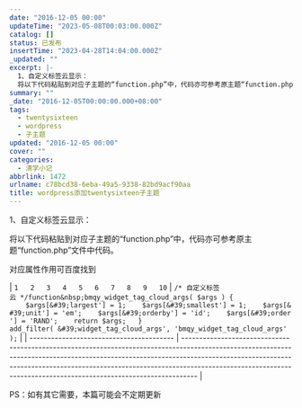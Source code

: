 ```yaml
---
date: "2016-12-05 00:00"
updateTime: "2023-05-08T00:03:00.000Z"
catalog: []
status: 已发布
insertTime: "2023-04-28T14:04:00.000Z"
_updated: ""
excerpt: |-
  1、自定义标签云显示：
  将以下代码粘贴到对应子主题的“function.php”中，代码亦可参考原主题“function.php”文件中代码。
summary: ""
_date: "2016-12-05T00:00:00.000+08:00"
tags:
  - twentysixteen
  - wordpress
  - 子主题
updated: "2016-12-05 00:00"
cover: ""
categories:
  - 清学小记
abbrlink: 1472
urlname: c78bcd38-6eba-49a5-9338-82bd9acf90aa
title: wordpress添加twentysixteen子主题
---
```


1、自定义标签云显示：

将以下代码粘贴到对应子主题的“function.php”中，代码亦可参考原主题“function.php”文件中代码。

对应属性作用可百度找到

| `1  
2  
3  
4  
5  
6  
7  
8  
9  
10` | `/* 自定义标签云 */function&nbsp;bmqy_widget_tag_cloud_args( $args ) {  
    $args[&#39;largest'] = 1;    $args[&#39;smallest'] = 1;    $args[&#39;unit'] = 'em';    $args[&#39;orderby'] = 'id';    $args[&#39;order'] = 'RAND';    return $args;  
}  
add_filter( &#39;widget_tag_cloud_args', 'bmqy_widget_tag_cloud_args' );` |
| ---------------------------------------- | ---------------------------------------------------------------------------------------------------------------------------------------------------------------------------------------------------------------------------------------------------------------------------------------------------------------------------- |

PS：如有其它需要，本篇可能会不定期更新
